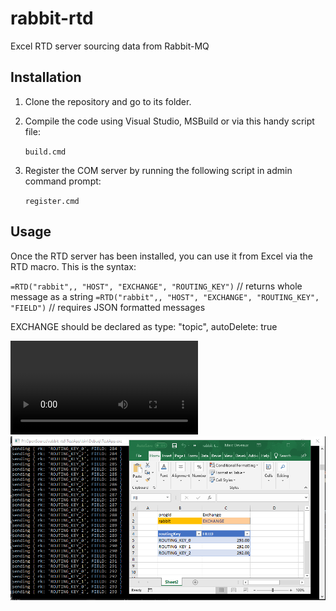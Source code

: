 # rabbit-rtd
Excel RTD server sourcing data from Rabbit-MQ


## Installation
1. Clone the repository and go to its folder.
2. Compile the code using Visual Studio, MSBuild or via this handy script file:

   `build.cmd`


3. Register the COM server by running the following script in admin command prompt:
   
   `register.cmd`

## Usage

Once the RTD server has been installed, you can use it from Excel via the RTD macro.
This is the syntax:

`=RTD("rabbit",, "HOST", "EXCHANGE", "ROUTING_KEY")`   // returns whole message as a string
`=RTD("rabbit",, "HOST", "EXCHANGE", "ROUTING_KEY", "FIELD")`  // requires JSON formatted messages

EXCHANGE should be declared as type: "topic", autoDelete: true

![Excel screenshot](doc/ice_video.webm)
![Excel screenshot](doc/rabbit-rtd-excel-50ms.png)

